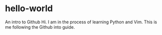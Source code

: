 # hello-world
An intro to Github
Hi. I am in the process of learning Python and Vim. This is me following the Github into guide.
